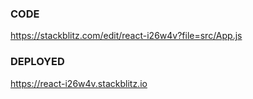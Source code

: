 ### CODE

https://stackblitz.com/edit/react-i26w4v?file=src/App.js

### DEPLOYED

https://react-i26w4v.stackblitz.io
